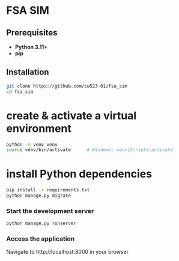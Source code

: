 # FSA SIM

## Prerequisites
- **Python 3.11+**
- **pip**

## Installation
```bash
git clone https://github.com/cw523-01/fsa_sim
cd fsa_sim
```

# create & activate a virtual environment
```bash
python -m venv venv
source venv/bin/activate      # Windows: venv\Scripts\activate
```

# install Python dependencies
```bash
pip install -r requirements.txt
python manage.py migrate
```

### Start the development server
```bash
python manage.py runserver
```
### Access the application
Navigate to http://localhost:8000 in your browser
